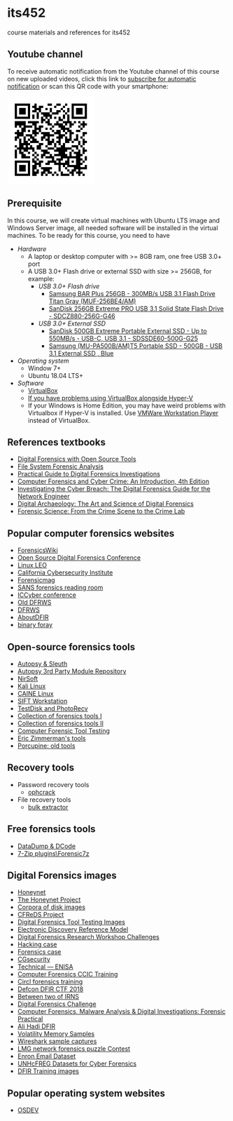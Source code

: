 # its452
course materials and references for its452

## Youtube channel
To receive automatic notification from the Youtube channel of this course on new uploaded videos,
click this link to [subscribe for automatic notification](https://www.youtube.com/channel/UCjIWgywyl8qMGgxdzTlI63A) or scan this QR code with your smartphone:

![subscribe for automatic notification](./qlwyQR.png)

## Prerequisite
In this course, we will create virtual machines with  Ubuntu LTS image and Windows Server image, all needed software will be installed  in the virtual machines. To be ready for this course, you need to have
* _Hardware_
  * A laptop or desktop computer with >= 8GB ram, one free USB 3.0+ port
  * A USB 3.0+ Flash drive or external SSD with size >= 256GB, for example:
    * _USB 3.0+ Flash drive_
      * [Samsung BAR Plus 256GB - 300MB/s USB 3.1 Flash Drive Titan Gray (MUF-256BE4/AM)](https://www.amazon.com/Samsung-BAR-Plus-32GB-MUF-32BE4/dp/B07BPKL2D2?ref\_=fsclp\_pl\_dp\_2&th=1)
      * [SanDisk 256GB Extreme PRO USB 3.1 Solid State Flash Drive - SDCZ880-256G-G46](https://www.amazon.com/dp/B01N7QDO7M/ref=emc\_b\_5\_t)
    * _USB 3.0+  External SSD_
      * [SanDisk 500GB Extreme Portable External SSD - Up to 550MB/s - USB-C, USB 3.1 - SDSSDE60-500G-G25](https://www.amazon.com/SanDisk-500GB-Extreme-Portable-External/dp/B078SWJ3CF/ref=sr\_1\_1?dchild=1&keywords=SanDisk\+500GB\+Extreme\+Portable\+External\+SSD\+-\+Up\+to\+550MB%2Fs\+-\+USB-C%2C\+USB\+3\.1\+-\+SDSSDE60-500G-G25&qid=1588950864&s=electronics&sr=1-1)
      * [Samsung (MU-PA500B/AM)T5 Portable SSD - 500GB - USB 3.1 External SSD , Blue ](https://www.amazon.com/Samsung-T5-Portable-SSD-MU-PA500B/dp/B073GZBT36?ref\_=fsclp\_pl\_dp\_3&th=1)
* _Operating system_
  * Window 7+ 
  * Ubuntu 18.04 LTS+
* _Software_
  * [VirtualBox](https://www.virtualbox.org/)
  * [If you have problems using VirtualBox alongside Hyper-V](./hyper.md)
  * If your Windows is Home Edition, you may have weird problems with Virtualbox if Hyper-V is installed. Use [VMWare Workstation Player](https://www.vmware.com/products/workstation-player/workstation-player-evaluation.html) instead of VirtualBox.

## References textbooks
* [Digital Forensics with Open Source Tools](https://www.oreilly.com/library/view/digital-forensics-with/9781597495868/)
* [File System Forensic Analysis](https://www.pearson.com/us/higher-education/program/Carrier-File-System-Forensic-Analysis/PGM270599.html)
* [Practical Guide to Digital Forensics Investigations](https://www.pearson.com/us/higher-education/program/Hayes-Practical-Guide-to-Digital-Forensics-Investigations-A-2nd-Edition/PGM1987452.html)
* [Computer Forensics and Cyber Crime: An Introduction, 4th Edition](https://www.pearson.com/us/higher-education/program/Britz-Computer-Forensics-and-Cyber-Crime-An-Introduction-4th-Edition/PGM1903947.html)
* [Investigating the Cyber Breach: The Digital Forensics Guide for the Network Engineer](https://www.pearson.com/us/higher-education/program/Muniz-Investigating-the-Cyber-Breach-The-Digital-Forensics-Guide-for-the-Network-Engineer/PGM1776465.html)
* [Digital Archaeology: The Art and Science of Digital Forensics](https://www.pearson.com/us/higher-education/program/Graves-Digital-Archaeology-The-Art-and-Science-of-Digital-Forensics/PGM127243.html)
* [Forensic Science: From the Crime Scene to the Crime Lab](https://www.pearson.com/us/higher-education/program/Saferstein-Forensic-Science-From-the-Crime-Scene-to-the-Crime-Lab-RENTAL-EDITION-4th-Edition/PGM1801322.html)

## Popular computer forensics websites
* [ForensicsWiki](http://www.forensicswiki.org/wiki/Main_Page)
* [Open Source Digital Forensics Conference](https://www.osdfcon.org/)
* [Linux LEO](https://linuxleo.com/)
* [California Cybersecurity Institute](https://cci.calpoly.edu/)
* [Forensicmag](https://www.forensicmag.com/topics/digital-forensics)
* [SANS forensics reading room](https://www.sans.org/reading-room/whitepapers/forensics/)
* [ICCyber conference](http://www.iccyber.org/en/)
* [Old DFRWS](http://old.dfrws.org/index.shtml)
* [DFRWS](http://dfrws.org/)
* [AboutDFIR](https://aboutdfir.com/)
* [binary foray](https://binaryforay.blogspot.com/)


## Open-source forensics tools
* [Autopsy & Sleuth](http://sleuthkit.org/)
* [Autopsy 3rd Party Module Repository](https://github.com/sleuthkit/autopsy_addon_modules)
* [NirSoft](http://www.nirsoft.net/)
* [Kali Linux](https://www.kali.org)
* [CAINE Linux](https://www.caine-live.net)
* [SIFT Workstation](https://digital-forensics.sans.org)
* [TestDisk and PhotoRecv](https://www.cgsecurity.org/)
* [Collection of forensics tools I](http://www.e-evidence.info/)
* [Collection of forensics tools II](http://www.forensics.nl/)
* [Computer Forensic Tool Testing](http://www.cftt.nist.org/disk_imaging.htm)
* [Eric Zimmerman's tools](https://ericzimmerman.github.io)
* [Porcupine: old tools](http://www.porcupine.org/)

## Recovery tools
* Password recovery tools
  * [ophcrack](https://ophcrack.sourceforge.io/) 
* File recovery tools
  * [bulk extractor](http://downloads.digitalcorpora.org/downloads/bulk_extractor/)

## Free forensics tools
* [DataDump & DCode](https://www.digital-detective.net/digital-forensic-software/free-tools/)
* [7-Zip plugins\Forensic7z](http://www.tc4shell.com/en/7zip/forensic7z/)

## Digital Forensics images
* [Honeynet](https://www.honeynet.org/)
* [The Honeynet Project](http://old.honeynet.org/)
* [Corpora of disk images](https://digitalcorpora.org/)
* [CFReDS Project](https://www.cfreds.nist.gov/)
* [Digital Forensics Tool Testing Images]( http://dftt.sourceforge.net)
* [Electronic Discovery Reference Model](https://www.edrm.net/)
* [Digital Forensics Research Workshop Challenges](http://www.dfrws.org)
* [Hacking case](https://www.cfreds.nist.gov/Hacking_Case.html)
* [Forensics case](http://www.forensickb.com)
* [CGsecurity](https://www.cgsecurity.org)
* [Technical — ENISA](https://www.enisa.europa.eu/topics/trainings-for-cybersecurity-specialists/online-training-material/technical-operational)
* [Computer Forensics CCIC Training](https://cci.calpoly.edu/2019-digital-forensics-downloads)
* [Circl forensics training](https://www.circl.lu/services/forensic-training-materials/)
* [Defcon DFIR CTF 2018](https://www.hecfblog.com/2018/08/daily-blog-451-defcon-dfir-ctf-2018.html)
* [Between two of IRNS](https://betweentwodfirns.blogspot.com/2016/11/forensic-ctf-baud-james-baud.html)
* [Digital Forensics Challenge](http://dfchallenge.org/)
* [Computer Forensics, Malware Analysis & Digital Investigations: Forensic Practical](http://www.forensickb.com/2008/01/forensic-practical.html)
* [Ali Hadi DFIR](https://www.ashemery.com/dfir.html)
* [Volatility Memory Samples](https://github.com/volatilityfoundation/volatility/wiki/Memory-Samples)
* [Wireshark sample captures](https://wiki.wireshark.org/SampleCaptures)
* [LMG network forensics puzzle Contest ](http://forensicscontest.com/puzzles)
* [Enron Email Dataset](https://www.cs.cmu.edu/~enron/)
* [UNHcFREG Datasets for Cyber Forensics ](https://datasets.fbreitinger.de/datasets/)
* [DFIR Training images](https://www.dfir.training/resources/downloads/ctf-forensic-test-images/more-images)

## Popular operating system websites
* [OSDEV](https://wiki.osdev.org)


